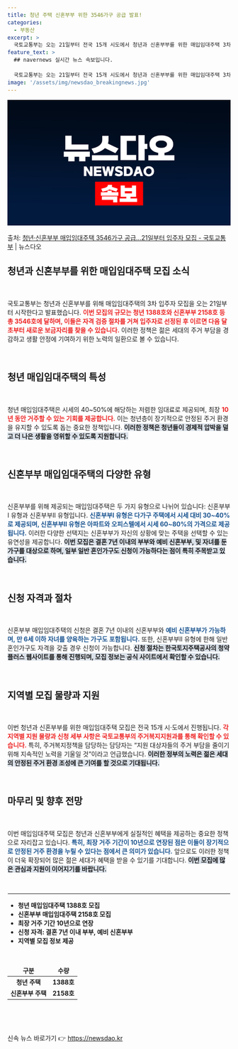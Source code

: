 ```yaml
---
title: 청년 주택 신혼부부 위한 3546가구 공급 발표!
categories:
  - 부동산
excerpt: >
  국토교통부는 오는 21일부터 전국 15개 시도에서 청년과 신혼부부를 위한 매입임대주택 3차 입주자 모집을 시…
feature_text: >
  ## navernews 실시간 뉴스 속보입니다.

  국토교통부는 오는 21일부터 전국 15개 시도에서 청년과 신혼부부를 위한 매입임대주택 3차 입주자 모집을 시…
image: '/assets/img/newsdao_breakingnews.jpg'
---
```


![뉴스다오 속보](/assets/img/newsdao_breakingnews.jpg)

<p>출처: <a href="https://newsdao.kr/1990" rel="dofollow">청년·신혼부부 매입임대주택 3546가구 공급…21일부터 입주자 모집 - 국토교통부</a> | 뉴스다오</p>

<h2 data-ke-size="size26">청년과 신혼부부를 위한 매입임대주택 모집 소식</h2>

<p data-ke-size="size16">&nbsp;</p>

국토교통부는 청년과 신혼부부를 위해 매입임대주택의 3차 입주자 모집을 오는 21일부터 시작한다고 발표했습니다. <b><span style="color: #ee2323;">이번 모집의 규모는 청년 1388호와 신혼부부 2158호 등 총 3546호에 달하며, 이들은 자격 검증 절차를 거쳐 입주자로 선정된 후 이르면 다음 달 초부터 새로운 보금자리를 찾을 수 있습니다.</span></b> 이러한 정책은 젊은 세대의 주거 부담을 경감하고 생활 안정에 기여하기 위한 노력의 일환으로 볼 수 있습니다. 

<p data-ke-size="size16">&nbsp;</p>

<h2 data-ke-size="size26">청년 매입임대주택의 특성</h2>

<p data-ke-size="size16">&nbsp;</p>

청년 매입임대주택은 시세의 40~50%에 해당하는 저렴한 임대료로 제공되며, 최장 <b><span style="color: #ee2323;">10년 동안 거주할 수 있는 기회를 제공합니다.</span></b> 이는 청년층이 장기적으로 안정된 주거 환경을 유지할 수 있도록 돕는 중요한 정책입니다. <b><span style="background-color: #21538527;">이러한 정책은 청년들이 경제적 압박을 덜고 더 나은 생활을 영위할 수 있도록 지원합니다.</span></b>

<p data-ke-size="size16">&nbsp;</p>

<h2 data-ke-size="size26">신혼부부 매입임대주택의 다양한 유형</h2>

<p data-ke-size="size16">&nbsp;</p>

신혼부부를 위해 제공되는 매입임대주택은 두 가지 유형으로 나뉘어 있습니다: 신혼부부Ⅰ 유형과 신혼부부Ⅱ 유형입니다. <b><span style="color: #1a5490;">신혼부부Ⅰ 유형은 다가구 주택에서 시세 대비 30~40%로 제공되며, 신혼부부Ⅱ 유형은 아파트와 오피스텔에서 시세 60~80%의 가격으로 제공됩니다.</span></b> 이러한 다양한 선택지는 신혼부부가 자신의 상황에 맞는 주택을 선택할 수 있는 유연성을 제공합니다. <b><span style="background-color: #21538527;">이번 모집은 결혼 7년 이내의 부부와 예비 신혼부부, 및 자녀를 둔 가구를 대상으로 하며, 일부 일반 혼인가구도 신청이 가능하다는 점이 특히 주목받고 있습니다.</span></b>

<p data-ke-size="size16">&nbsp;</p>

<h2 data-ke-size="size26">신청 자격과 절차</h2>

<p data-ke-size="size16">&nbsp;</p>

신혼부부 매입임대주택의 신청은 결혼 7년 이내의 신혼부부와 <b><span style="color: #1a5490;">예비 신혼부부가 가능하며, 만 6세 이하 자녀를 양육하는 가구도 포함됩니다.</span></b> 또한, 신혼부부Ⅱ 유형에 한해 일반 혼인가구도 자격을 갖출 경우 신청이 가능합니다. <b><span style="background-color: #21538527;">신청 절차는 한국토지주택공사의 청약플러스 웹사이트를 통해 진행되며, 모집 정보는 공식 사이트에서 확인할 수 있습니다.</span></b>

<p data-ke-size="size16">&nbsp;</p>

<h2 data-ke-size="size26">지역별 모집 물량과 지원</h2>

<p data-ke-size="size16">&nbsp;</p>

이번 청년과 신혼부부를 위한 매입임대주택 모집은 전국 15개 시·도에서 진행됩니다. <b><span style="color: #ee2323;">각 지역별 지원 물량과 신청 세부 사항은 국토교통부의 주거복지지원과를 통해 확인할 수 있습니다.</span></b> 특히, 주거복지정책을 담당하는 담당자는 “지원 대상자들의 주거 부담을 줄이기 위해 지속적인 노력을 기울일 것”이라고 언급했습니다. <b><span style="background-color: #21538527;">이러한 정부의 노력은 젊은 세대의 안정된 주거 환경 조성에 큰 기여를 할 것으로 기대됩니다.</span></b>

<p data-ke-size="size16">&nbsp;</p>

<h2 data-ke-size="size26">마무리 및 향후 전망</h2>

<p data-ke-size="size16">&nbsp;</p>

이번 매입임대주택 모집은 청년과 신혼부부에게 실질적인 혜택을 제공하는 중요한 정책으로 자리잡고 있습니다. <b><span style="color: #1a5490;">특히, 최장 거주 기간이 10년으로 연장된 점은 이들이 장기적으로 안정된 거주 환경을 누릴 수 있다는 점에서 큰 의미가 있습니다.</span></b> 앞으로도 이러한 정책이 더욱 확장되어 많은 젊은 세대가 혜택을 받을 수 있기를 기대합니다. <b><span style="background-color: #21538527;">이번 모집에 많은 관심과 지원이 이어지기를 바랍니다.</span></b>

<p data-ke-size="size16">&nbsp;</p>

<hr style="border: 1px solid #eeeeee;" />

<ul>
    <li><b>청년 매입임대주택 1388호 모집</b></li>
    <li><b>신혼부부 매입임대주택 2158호 모집</b></li>
    <li><b>최장 거주 기간 10년으로 연장</b></li>
    <li><b>신청 자격: 결혼 7년 이내 부부, 예비 신혼부부</b></li>
    <li><b>지역별 모집 정보 제공</b></li>
</ul>

<p data-ke-size="size16">&nbsp;</p>

<table style="width: 100%; border-collapse: collapse;">
    <thead>
        <tr>
            <td style="text-align: center; height: 17px;"><b>구분</b></td>
            <td style="text-align: center; height: 17px;"><b>수량</b></td>
        </tr>
    </thead>
    <tbody>
        <tr>
            <td style="text-align: center; height: 17px;"><b>청년 주택</b></td>
            <td style="text-align: center; height: 17px;"><b>1388호</b></td>
        </tr>
        <tr>
            <td style="text-align: center; height: 17px;"><b>신혼부부 주택</b></td>
            <td style="text-align: center; height: 17px;"><b>2158호</b></td>
        </tr>
    </tbody>
</table>

<p data-ke-size="size16">&nbsp;</p>

<p data-ke-size="size16">&nbsp;</p> 

신속 뉴스 바로가기 👉 <a href="https://newsdao.kr" rel="dofollow">https://newsdao.kr</a>


